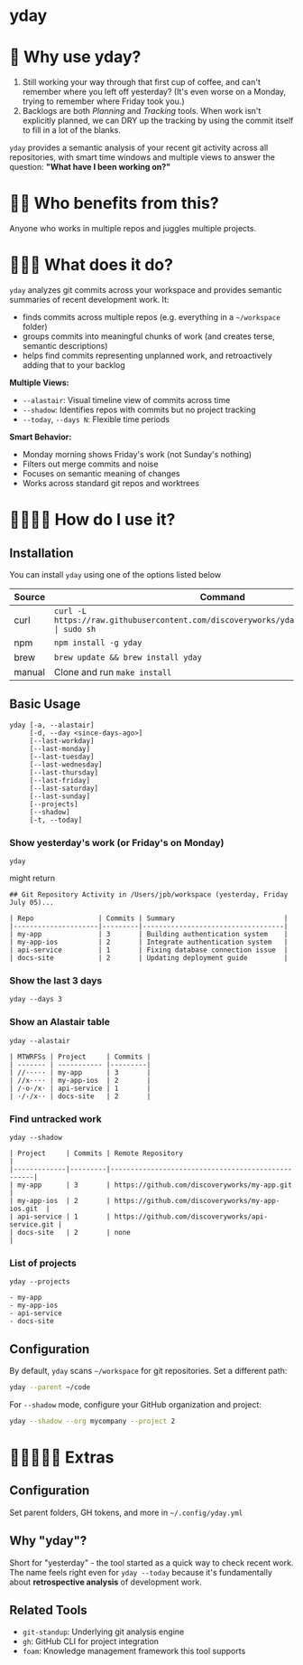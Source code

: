 # yday

📜 Why use yday?
=============================

1. Still working your way through that first cup of coffee, and can't remember where you left off yesterday? (It's even worse on a Monday, trying to remember where Friday took you.)
2. Backlogs are both _Planning_ and _Tracking_ tools. When work isn't explicitly planned, we can DRY up the tracking by using the commit itself to fill in a lot of the blanks.

`yday` provides a semantic analysis of your recent git activity across all repositories, with smart time windows and multiple views to answer the question: **"What have I been working on?"**


📜📜 Who benefits from this?
=============================

Anyone who works in multiple repos and juggles multiple projects.

📜📜📜 What does it do?
=============================

`yday` analyzes git commits across your workspace and provides semantic summaries of recent development work. It:

- finds commits across multiple repos (e.g. everything in a `~/workspace` folder)
- groups commits into meaningful chunks of work (and creates terse, semantic descriptions)
- helps find commits representing unplanned work, and retroactively adding that to your backlog

**Multiple Views:**
- `--alastair`: Visual timeline view of commits across time
- `--shadow`: Identifies repos with commits but no project tracking
- `--today`, `--days N`: Flexible time periods

**Smart Behavior:**
- Monday morning shows Friday's work (not Sunday's nothing)
- Filters out merge commits and noise
- Focuses on semantic meaning of changes
- Works across standard git repos and worktrees


📜📜📜📜 How do I use it?
=============================

## Installation

You can install `yday` using one of the options listed below

| Source | Command                                                                                        |
|--------|------------------------------------------------------------------------------------------------|
| curl   | `curl -L https://raw.githubusercontent.com/discoveryworks/yday/master/installer.sh \| sudo sh` |
| npm    | `npm install -g yday`                                                                          |
| brew   | `brew update && brew install yday`                                                             |
| manual | Clone and run `make install`                                                                   |


## Basic Usage

```shell
yday [-a, --alastair]
     [-d, --day <since-days-ago>]
     [--last-workday]
     [--last-monday]
     [--last-tuesday]
     [--last-wednesday]
     [--last-thursday]
     [--last-friday]
     [--last-saturday]
     [--last-sunday]
     [--projects]
     [--shadow]
     [-t, --today]
```

### Show yesterday's work (or Friday's on Monday)
```shell
yday
```

might return

    ## Git Repository Activity in /Users/jpb/workspace (yesterday, Friday July 05)...

    | Repo                | Commits | Summary                           |
    |---------------------|---------|-----------------------------------|
    | my-app              | 3       | Building authentication system    |
    | my-app-ios          | 2       | Integrate authentication system   |
    | api-service         | 1       | Fixing database connection issue  |
    | docs-site           | 2       | Updating deployment guide         |

### Show the last 3 days
```shell
yday --days 3
```

### Show an Alastair table
```shell
yday --alastair
```

    | MTWRFSs | Project     | Commits |
    | ------- | ----------- |---------|
    | //····· | my-app      | 3       |
    | //x···· | my-app-ios  | 2       |
    | /·o·/x· | api-service | 1       |
    | ·/·/x·· | docs-site   | 2       |


### Find untracked work
```shell
yday --shadow
```

    | Project     | Commits | Remote Repository                                 |
    |-------------|---------|---------------------------------------------------|
    | my-app      | 3       | https://github.com/discoveryworks/my-app.git      |
    | my-app-ios  | 2       | https://github.com/discoveryworks/my-app-ios.git  |
    | api-service | 1       | https://github.com/discoveryworks/api-service.git |
    | docs-site   | 2       | none                                              |



### List of projects
```shell
yday --projects
```

    - my-app
    - my-app-ios
    - api-service
    - docs-site


## Configuration

By default, `yday` scans `~/workspace` for git repositories. Set a different path:

```bash
yday --parent ~/code
```

For `--shadow` mode, configure your GitHub organization and project:

```bash
yday --shadow --org mycompany --project 2
```


📜📜📜📜📜 Extras
=============================

## Configuration

Set parent folders, GH tokens, and more in `~/.config/yday.yml`

## Why "yday"?

Short for "yesterday" - the tool started as a quick way to check recent work. The name feels right even for `yday --today` because it's fundamentally about **retrospective analysis** of development work.

## Related Tools

- `git-standup`: Underlying git analysis engine
- `gh`: GitHub CLI for project integration
- `foam`: Knowledge management framework this tool supports
